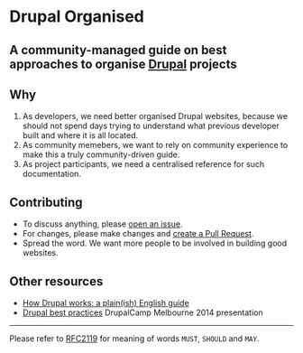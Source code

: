 # Drupal Organised
## A community-managed guide on best approaches to organise [Drupal](https://www.drupal.org/) projects

## Why
1. As developers, we need better organised Drupal websites, because we should not spend days trying to understand what previous developer built and where it is all located.
2. As community memebers, we want to rely on community experience to make this a truly community-driven guide.
3. As project participants, we need a centralised reference for such documentation.

## Contributing
* To discuss anything, please [open an issue](https://github.com/alexdesignworks/drupal-organised/issues/new).
* For changes, please make changes and [create a Pull Request](https://github.com/alexdesignworks/drupal-organised/compare).
* Spread the word. We want more people to be involved in building good websites.

## Other resources
* [How Drupal works: a plain(ish) English guide]( http://www.drupaldeconstructed.com)
* [Drupal best practices](http://goo.gl/TBi6xI) DrupalCamp Melbourne 2014 presentation

---
Please refer to [RFC2119](https://www.ietf.org/rfc/rfc2119.txt) for meaning of words `MUST`, `SHOULD` and `MAY`.
